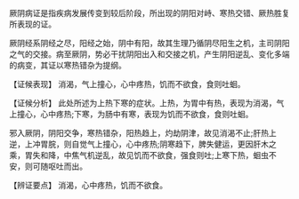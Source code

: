 厥阴病证是指疾病发展传变到较后阶段，所出现的阴阳对峙、寒热交错、厥热胜复所表现的证。

厥阴经系阴经之尽，阳经之始，阴中有阳，故其生理乃循阴尽阳生之机，主司阴阳之气的交接。病至厥阴，势必干扰阴阳出入和交接之机，产生阴阳逆乱、变化多端的病变，其证以寒热错杂为提纲。

  【证候表现】
消渴，气上撞心，心中疼热，饥而不欲食，食则吐蛔。

  【证候分析】
此处所述为上热下寒的症状。上热，为胃中有热，表现为消渴，气上撞心，心中疼热;下寒，为肠中有寒，表现为饥而不欲食，食则吐蛔。

邪入厥阴，阴阳交争，寒热错杂，阳热趋上，灼劫阴津，故见消渴不止;肝热上逆，上冲胃脘，则自觉气上撞心，心中疼热;阴寒趋下，脾失健运，更因肝木之乘，胃失和降，中焦气机逆乱，故见饥而不欲食，强食则吐;上寒下热，蛔虫不安，则可随呕吐而出。

  【辨证要点】
消渴，心中疼热，饥而不欲食。